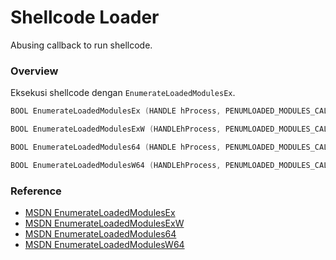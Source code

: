 # Shellcode Loader

Abusing callback to run shellcode.

### Overview

Eksekusi shellcode dengan `EnumerateLoadedModulesEx`.

```c++
BOOL EnumerateLoadedModulesEx (HANDLE hProcess, PENUMLOADED_MODULES_CALLBACK64 EnumLoadedModulesCallback, PVOIDUserContext);

BOOL EnumerateLoadedModulesExW (HANDLEhProcess, PENUMLOADED_MODULES_CALLBACKW64 EnumLoadedModulesCallback, PVOID UserContext);

BOOL EnumerateLoadedModules64 (HANDLE hProcess, PENUMLOADED_MODULES_CALLBACK64 EnumLoadedModulesCallback, PVOIDUserContext);

BOOL EnumerateLoadedModulesW64 (HANDLEhProcess, PENUMLOADED_MODULES_CALLBACKW64 EnumLoadedModulesCallback, PVOID UserContext);
```

### Reference 

- [MSDN EnumerateLoadedModulesEx](https://docs.microsoft.com/en-us/windows/win32/api/dbghelp/nf-dbghelp-enumerateloadedmodulesex)
- [MSDN EnumerateLoadedModulesExW](https://docs.microsoft.com/en-us/windows/win32/api/dbghelp/nf-dbghelp-enumerateloadedmodulesexw)
- [MSDN EnumerateLoadedModules64](https://docs.microsoft.com/en-us/windows/win32/api/dbghelp/nf-dbghelp-enumerateloadedmodules64)
- [MSDN EnumerateLoadedModulesW64](https://docs.microsoft.com/en-us/windows/win32/api/dbghelp/nf-dbghelp-enumerateloadedmodulesw64)
